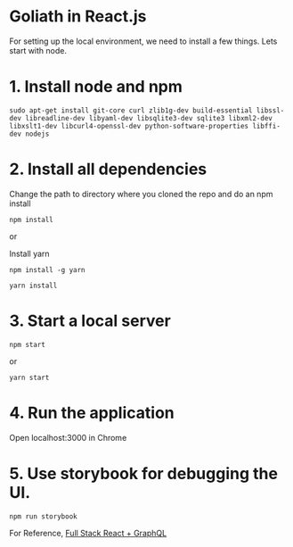 # Goliath in React.js

For setting up the local environment, we need to install a few things. Lets start with node.

# 1. Install node and npm

```
sudo apt-get install git-core curl zlib1g-dev build-essential libssl-dev libreadline-dev libyaml-dev libsqlite3-dev sqlite3 libxml2-dev libxslt1-dev libcurl4-openssl-dev python-software-properties libffi-dev nodejs

```
# 2. Install all dependencies

Change the path to directory where you cloned the repo and do an npm install

```
npm install
```
or

Install yarn
```
npm install -g yarn

yarn install
```
# 3. Start a local server

```
npm start
```

or

```
yarn start
```

# 4. Run the application

Open localhost:3000 in Chrome

# 5. Use storybook for debugging the UI.

```
npm run storybook
```


For Reference, [Full Stack React + GraphQL](https://dev-blog.apollodata.com/full-stack-react-graphql-tutorial-582ac8d24e3b)
